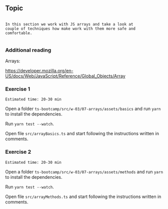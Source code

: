 ## Topic

```text

In this section we work with JS arrays and take a look at 
couple of techniques how make work with them more safe and comfortable.
 
```

### Additional reading

Arrays:

https://developer.mozilla.org/en-US/docs/Web/JavaScript/Reference/Global_Objects/Array

### Exercise 1

`Estimated time: 20-30 min`

Open a folder `ts-bootcamp/src/w-03/07-arrays/assets/basics` and run `yarn` to install the dependencies.

Run `yarn test --watch`.

Open file `src/arrayBasics.ts` and start following the instructions written in comments.

### Exercise 2

`Estimated time: 20-30 min`

Open a folder `ts-bootcamp/src/w-03/07-arrays/assets/methods` and run `yarn` to install the dependencies.

Run `yarn test --watch`.

Open file `src/arrayMethods.ts` and start following the instructions written in comments. 